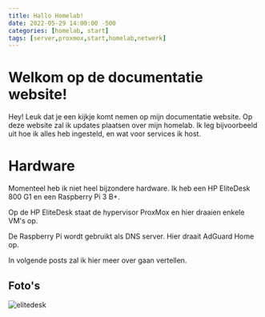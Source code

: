 ```yaml
---
title: Hallo Homelab!
date: 2022-05-29 14:00:00 -500
categories: [homelab, start]
tags: [server,proxmox,start,homelab,netwerk]
---
```


# Welkom op de documentatie website!

Hey! Leuk dat je een kijkje komt nemen op mijn documentatie website. Op deze website zal ik updates plaatsen over mijn homelab. Ik leg bijvoorbeeld uit hoe ik alles heb ingesteld, en wat voor services ik host.

# Hardware
Momenteel heb ik niet heel bijzondere hardware. Ik heb een HP EliteDesk 800 G1 en een Raspberry Pi 3 B+.

Op de HP EliteDesk staat de hypervisor ProxMox en hier draaien enkele VM's op.

De Raspberry Pi wordt gebruikt als DNS server. Hier draait AdGuard Home op.

In volgende posts zal ik hier meer over gaan vertellen.

## Foto's

![elitedesk](https://i.imgur.com/PFT4Vca.jpg)